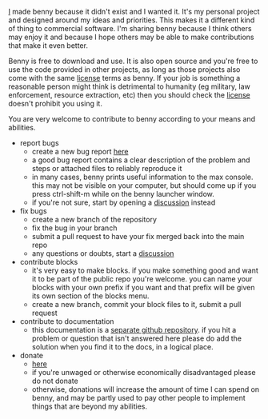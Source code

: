 [I](https://www.jamesholden.org/) made benny because it didn't exist and I wanted it. It's my personal project and designed around my ideas and priorities. This makes it a different kind of thing to commercial software. I'm sharing benny because I think others may enjoy it and because I hope others may be able to make contributions that make it even better.

Benny is free to download and use. It is also open source and you're free to use the code provided in other projects, as long as those projects also come with the same [license](https://github.com/jamesholdenmusic/benny?tab=License-1-ov-file) terms as benny. If your job is something a reasonable person might think is detrimental to humanity (eg military, law enforcement, resource extraction, etc) then you should check the [license](https://github.com/jamesholdenmusic/benny?tab=License-1-ov-file) doesn't prohibit you using it.

You are very welcome to contribute to benny according to your means and abilities.

- report bugs
    - create a new bug report [here](https://github.com/jamesholdenmusic/benny/issues)
    - a good bug report contains a clear description of the problem and steps or attached files to reliably reproduce it
    - in many cases, benny prints useful information to the max console. this may not be visible on your computer, but should come up if you press ctrl-shift-m while on the benny launcher window.
    - if you're not sure, start by opening a [discussion](https://github.com/jamesholdenmusic/benny/discussions) instead
- fix bugs
    - create a new branch of the repository
    - fix the bug in your branch
    - submit a pull request to have your fix merged back into the main repo
    - any questions or doubts, start a [discussion](https://github.com/jamesholdenmusic/benny/discussions)
- contribute blocks
    - it's very easy to make blocks. if you make something good and want it to be part of the public repo you're welcome. you can name your blocks with your own prefix if you want and that prefix will be given its own section of the blocks menu.
    - create a new branch, commit your block files to it, submit a pull request
- contribute to documentation
    - this documentation is a [separate github repository](https://github.com/jamesholdenmusic/BennyDocs). if you hit a problem or question that isn't answered here please do add the solution when you find it to the docs, in a logical place.
- donate
    - [here](https://www.paypal.com/donate/?hosted_button_id=PBQ7JWRPJKLWQ)
    - if you're unwaged or otherwise economically disadvantaged please do not donate
    - otherwise, donations will increase the amount of time I can spend on benny, and may be partly used to pay other people to implement things that are beyond my abilities. 